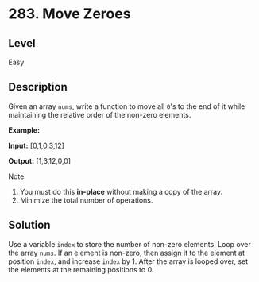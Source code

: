 # 283. Move Zeroes
## Level
Easy

## Description
Given an array `nums`, write a function to move all `0`'s to the end of it while maintaining the relative order of the non-zero elements.

**Example:**

**Input:** [0,1,0,3,12]

**Output:** [1,3,12,0,0]

Note:

1. You must do this **in-place** without making a copy of the array.
2. Minimize the total number of operations.

## Solution
Use a variable `index` to store the number of non-zero elements. Loop over the array `nums`. If an element is non-zero, then assign it to the element at position `index`, and increase `index` by 1. After the array is looped over, set the elements at the remaining positions to 0.
